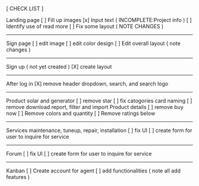 [ CHECK LIST ]

Landing page
[ ] Fill up images
[x] Input text ( INCOMPLETE:Project info )
[ ] Identify use of read more
[ ] Fix some layout ( NOTE CHANGES )

---

Sign page
[ ] edit image
[ ] edit color design
[ ] Edit overall layout ( note changes )

---

Sign up ( not yet created )
[X] create layout

---

After log in
[X] remove header dropdown, search, and search logo

---

Product solar and generator
[ ] remove star
[ ] fix catogories card naming
[ ] remove download report, filter and import
Product details
[ ] remove buy now
[ ] Remove colors and quantity
[ ] Remove ratings below

---

Services maintenance, tuneup, repair, installation
[ ] fix UI
[ ] create form for user to inquire for service

---

Forum
[ ] fix UI
[ ] create form for user to inquire for service

---

Kanban
[ ] Create account for agent
[ ] add functionalities ( note all add features )
